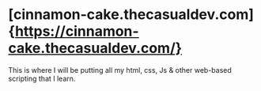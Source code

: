 # [cinnamon-cake.thecasualdev.com]{https://cinnamon-cake.thecasualdev.com/}
This is where I will be putting all my html, css, Js &amp; other web-based scripting that I learn. 
